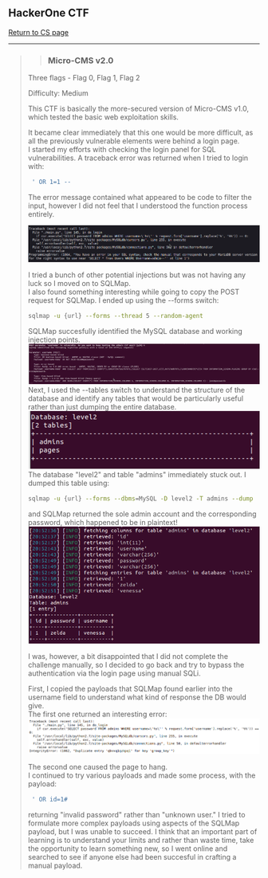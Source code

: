 ## **HackerOne CTF**
[Return to CS page](/CS/cysec)

---
>>### Micro-CMS v2.0
> Three flags - Flag 0, Flag 1, Flag 2
> 
> Difficulty: Medium
> 
>This CTF is basically the more-secured version of Micro-CMS v1.0, which tested 
> the basic web exploitation skills. 
> 
> It became clear immediately that this one would be more difficult, as all the previously vulnerable
> elements were behind a login page. \
> I started my efforts with checking the login panel for SQL vulnerabilities.
> A traceback error was returned when I tried to login with:
> ```SQL
>  ' OR 1=1 --
>```
> The error message contained what appeared to be code to filter the input, however
> I did not feel that I understood the function process entirely.  
> 
> ![SQL Error](/CS/cs_img_dir/traceback.png)
> 
> I tried a bunch of other potential injections but was not having any luck so I moved on to SQLMap. \
> I also found something interesting while going to copy the POST request for SQLMap.
> I ended up using the --forms switch:
> ```bash
> sqlmap -u {url} --forms --thread 5 --random-agent 
> ```
> SQLMap succesfully identified the MySQL database and working injection points. \
>![SQLMap](/CS/cs_img_dir/injpnt.png) \
>Next, I used the --tables switch to understand the structure of the database
> and identify any tables that would be particularly useful rather than just dumping the entire database. 
> ![SQLMap Tables](/CS/cs_img_dir/tables.png)
> The database "level2" and table "admins" immediately stuck out. I dumped this table using:
> ```bash
> sqlmap -u {url} --forms --dbms=MySQL -D level2 -T admins --dump
> ```
> and SQLMap returned the sole admin account and the corresponding password, which happened to be in plaintext!
> ![SQLMap Dump](/CS/cs_img_dir/dump.png)
> 
> I was, however, a bit disappointed that I did not complete the challenge manually, so I decided to
> go back and try to bypass the authentication via the login page using manual SQLi. 
>  
> First, I copied the payloads that SQLMap found earlier into the username field to understand what kind of response the DB would give. \
> The first one returned an interesting error:
> ![SQL Error](/CS/cs_img_dir/payload1.png)
> 
> The second one caused the page to hang. \
> I continued to try various payloads and made some process, with the payload:
> ```SQL 
>  ' OR id=1#
> ```
> returning "invalid password" rather than "unknown user." I tried to formulate more complex payloads using aspects of the
> SQLMap payload, but I was unable to succeed. I think that an important part of learning is to understand your limits and
> rather than waste time, take the opportunity to learn something new, so I went online and searched to see if anyone
> else had been succesful in crafting a manual payload. 